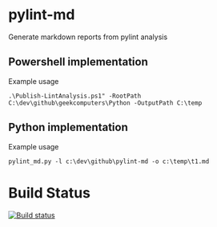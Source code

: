 # pylint-md

Generate markdown reports from pylint analysis

## Powershell implementation

Example usage

    .\Publish-LintAnalysis.ps1" -RootPath C:\dev\github\geekcomputers\Python -OutputPath C:\temp

## Python implementation

Example usage

    pylint_md.py -l c:\dev\github\pylint-md -o c:\temp\t1.md

# Build Status

[![Build status](https://almmechanics.visualstudio.com/python/_apis/build/status/pylint_md-CI)](https://almmechanics.visualstudio.com/python/_build/latest?definitionId=-1)
